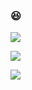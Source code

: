 ### 😆
<a href="https://velog.io/@rawoon" target="_blank"><img src="https://img.shields.io/badge/Velog-20C997?style=flat&logo=Velog&logoColor=white"/></a>
<p><img src="https://img.shields.io/badge/SSAFY%207%EA%B8%B0-1BB1E7?style=flat&logo=SSAFY&logoColor=white"/></p>
<p><img src="https://img.shields.io/badge/%ED%95%9C%EC%BB%B4%EC%95%84%EC%B9%B4%EB%8D%B0%EB%AF%B8-blue?style=flat&logo=SSAFY&logoColor=white"/></p>
